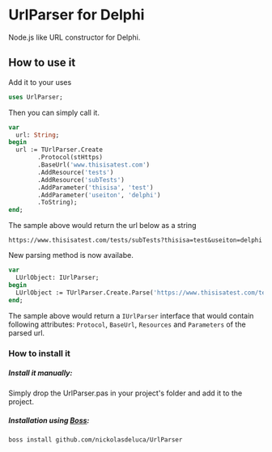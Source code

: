 # UrlParser for Delphi
 Node.js like URL constructor for Delphi.

## How to use it

Add it to your uses

```pascal
uses UrlParser;
```
Then you can simply call it.

```pascal
var
  url: String;
begin
  url := TUrlParser.Create
		.Protocol(stHttps)
		.BaseUrl('www.thisisatest.com')
		.AddResource('tests')
		.AddResource('subTests')
		.AddParameter('thisisa', 'test')
		.AddParameter('useiton', 'delphi')
		.ToString);
end;
```

The sample above would return the url below as a string

`
https://www.thisisatest.com/tests/subTests?thisisa=test&useiton=delphi
`

New parsing method is now availabe.

```pascal
var
  LUrlObject: IUrlParser;
begin
  LUrlObject := TUrlParser.Create.Parse('https://www.thisisatest.com/tests/subTests?thisisa=test&useiton=delphi');
end;
```

The sample above would return a `IUrlParser` interface that would contain following attributes: `Protocol`, `BaseUrl`, `Resources` and `Parameters` of the parsed url.

### How to install it

##### Install it manually:

Simply drop the UrlParser.pas in your project's folder and add it to the project.

##### Installation using [**Boss**](https://github.com/HashLoad/boss):

```
boss install github.com/nickolasdeluca/UrlParser
```
